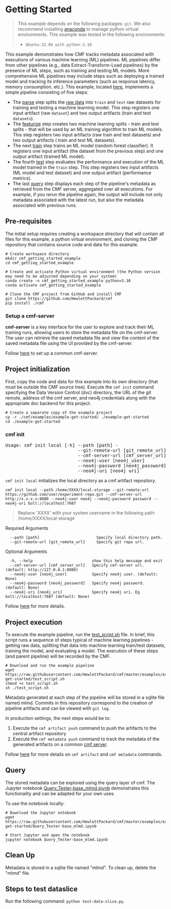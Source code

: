 # Getting Started

> This example depends on the following packages: `git`. We also recommend installing
> [anaconda](https://docs.anaconda.com/anaconda/install/linux/) to manage python virtual environments.
> This example was tested in the following environments:
>
> - `Ubuntu-22.04 with python-3.10`

This example demonstrates how CMF tracks metadata associated with executions of various machine learning (ML)
pipelines. ML pipelines differ from other pipelines (e.g., data Extract-Transform-Load pipelines) by the presence of
ML steps, such as training and testing ML models. More comprehensive ML pipelines may include steps such as deploying a
trained model and tracking its inference parameters (such as response latency, memory consumption, etc.). This example,
located [here](https://github.com/HewlettPackard/cmf/tree/master/examples/example-get-started), implements a simple
pipeline consisting of five steps:

- The [parse](https://github.com/HewlettPackard/cmf/blob/master/examples/example-get-started/src/parse.py) step splits
  the [raw data](https://github.com/HewlettPackard/cmf/tree/master/examples/example-get-started/artifacts) into
  `train` and `test` raw datasets for training and testing a machine learning model. This step registers one
  input artifact (raw `dataset`) and two output artifacts (train and test `datasets`).
- The [featurize](https://github.com/HewlettPackard/cmf/blob/master/examples/example-get-started/src/featurize.py)
  step creates two machine learning splits - train and test splits - that will be used by an ML training algorithm to
  train ML models. This step registers two input artifacts (raw train and test datasets) and two output artifacts (
  train and test ML datasets).
- The next [train](https://github.com/HewlettPackard/cmf/blob/master/examples/example-get-started/src/train.py) step
  trains an ML model (random forest classifier). It registers one input artifact (the dataset from the previous step)
  and one output artifact (trained ML model).
- The fourth [test](https://github.com/HewlettPackard/cmf/blob/master/examples/example-get-started/src/test.py) step
  evaluates the performance and execution of the ML model trained in the `train` step. This step registers two input
  artifacts (ML model and test dataset) and one output artifact (performance metrics).
- The last [query](https://github.com/HewlettPackard/cmf/blob/master/examples/example-get-started/src/query.py) step
  displays each step of the pipeline's metadata as retrieved from the CMF server, aggregated over all executions.
  For example, if you rerun the pipeline again, the output will include not only metadata associated with the latest
  run, but also the metadata associated with previous runs.


## Pre-requisites

The initial setup requires creating a workspace directory that will contain all files for this example, a python
virtual environment, and cloning the CMF repository that contains source code and data for this example.
```shell
# Create workspace directory
mkdir cmf_getting_started_example
cd cmf_getting_started_example

# Create and activate Python virtual environment (the Python version may need to be adjusted depending on your system)
conda create -n cmf_getting_started_example python=3.10
conda activate cmf_getting_started_example

# Clone the CMF project from GitHub and install CMF
git clone https://github.com/HewlettPackard/cmf
pip install ./cmf
```

### Setup a cmf-server

__cmf-server__ is a key interface for the user to explore and track their ML training runs, allowing users to store the metadata file on the cmf-server. The user can retrieve the saved metadata file and view the content of the saved metadata file using the UI provided by the cmf-server.

Follow [here](./../cmf_server/cmf-server.md) to set up a common cmf-server.

## Project initialization
First, copy the code and data for this example into its own directory (that must be outside the CMF source tree). Execute the `cmf init` command
specifying the Data Version Control (dvc) directory, the URL of the git remote, address of the cmf server, and neo4j credentials along with the
appropriate dvc backend for this project.

```shell
# Create a separate copy of the example project
cp -r ./cmf/examples/example-get-started/ ./example-get-started
cd ./example-get-started
```
### cmf init
<pre>
Usage: cmf init local [-h] --path [path] -
                           --git-remote-url [git_remote_url]
                           --cmf-server-url [cmf_server_url]
                           --neo4j-user [neo4j_user]
                           --neo4j-password [neo4j_password]
                           --neo4j-uri [neo4j_uri]
</pre>
`cmf init local` initializes the local directory as a cmf artifact repository.
```
cmf init local --path /home/XXXX/local-storage --git-remote-url https://github.com/user/experiment-repo.git --cmf-server-url http://x.x.x.x:8080 --neo4j-user neo4j --neo4j-password password --neo4j-uri bolt://localhost:7687
```

> Replace 'XXXX' with your system username in the following path: /home/XXXX/local-storage

Required Arguments
```
  --path [path]                         Specify local directory path.
  --git-remote-url [git_remote_url]     Specify git repo url.
```
Optional Arguments
```
  -h, --help                          show this help message and exit
  --cmf-server-url [cmf_server_url]   Specify cmf-server url. (default: http://127.0.0.1:8080)
  --neo4j-user [neo4j_user]           Specify neo4j user. (default: None)
  --neo4j-password [neo4j_password]   Specify neo4j password. (default: None)
  --neo4j-uri [neo4j_uri]             Specify neo4j uri. Eg bolt://localhost:7687 (default: None)
```
Follow [here](./../cmf_client/cmf_client.md#cmf-init) for more details.

## Project execution
To execute the example pipeline, run the
[test_script.sh](https://github.com/HewlettPackard/cmf/blob/master/examples/example-get-started/test_script.sh)
file. In brief, this script runs a sequence of steps typical of machine learning pipelines - getting raw data,
splitting that data into machine learning train/test datasets, training the model, and evaluating a model. The
execution of these steps (and parent pipeline) will be recorded by the CMF.
```shell
# Download and run the example pipeline
wget https://raw.githubusercontent.com/HewlettPackard/cmf/master/examples/example-get-started/test_script.sh
chmod +x test_script.sh
sh ./test_script.sh
```

Metadata generated at each step of the pipeline will be stored in a sqlite file named mlmd. Commits in this
repository correspond to the creation of pipeline artifacts and can be viewed with `git log`.

In production settings, the next steps would be to:
1. Execute the `cmf artifact push` command to push the artifacts to the central artifact repository
2. Execute the `cmf metadata push` command to track the metadata of the generated artifacts on a common [cmf server](./../cmf_server/cmf-server.md).

Follow [here](./../cmf_client/cmf_client.md#cmf-init) for more details on `cmf artifact` and `cmf metadata` commands.

## Query
The stored metadata can be explored using the query layer of cmf. The Jupyter notebook
[Query_Tester-base_mlmd.ipynb](https://github.com/HewlettPackard/cmf/blob/master/examples/example-get-started/Query_Tester-base_mlmd.ipynb) demonstrates this
functionality and can be adapted for your own uses.

To use the notebook locally:
```shell
# Download the Jupyter notebook
wget https://raw.githubusercontent.com/HewlettPackard/cmf/master/examples/example-get-started/Query_Tester-base_mlmd.ipynb

# Start Jupyter and open the notebook
jupyter notebook Query_Tester-base_mlmd.ipynb
```

## Clean Up
Metadata is stored in a sqlite file named "mlmd". To clean up, delete the "mlmd" file.

## Steps to test dataslice
Run the following command: `python test-data-slice.py`.
